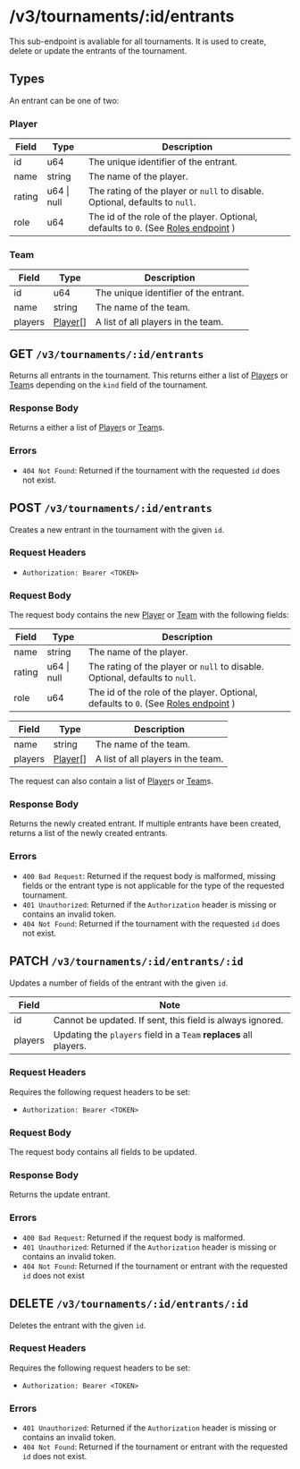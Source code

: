 # /v3/tournaments/:id/entrants

This sub-endpoint is avaliable for all tournaments. It is used to create, delete or update the entrants of the tournament.

## Types

An entrant can be one of two:

### Player

| Field  | Type            | Description                                                                  |
| ------ | --------------- | ---------------------------------------------------------------------------- |
| id     | u64             | The unique identifier of the entrant.                                         |
| name   | string          | The name of the player.                                                      |
| rating | u64 &#124; null | The rating of the player or `null` to disable. Optional, defaults to `null`. |
| role   | u64             | The id of the role of the player. Optional, defaults to `0`. (See [Roles endpoint](roles.md) ) |

### Team

| Field   | Type                | Description                        |
| ------- | ------------------- | ---------------------------------- |
| id      | u64                 | The unique identifier of the entrant. |
| name    | string              | The name of the team.              |
| players | [Player](#player)[] | A list of all players in the team. |

## GET `/v3/tournaments/:id/entrants`

Returns all entrants in the tournament. This returns either a list of [Player](#player)s or [Team](#team)s depending on the `kind` field of the tournament.

### Response Body

Returns a either a list of [Player](#player)s or [Team](#team)s.

### Errors

- `404 Not Found`: Returned if the tournament with the requested `id` does not exist.

## POST `/v3/tournaments/:id/entrants`

Creates a new entrant in the tournament with the given `id`.

### Request Headers

- `Authorization: Bearer <TOKEN>`

### Request Body

The request body contains the new [Player](#player) or [Team](#team) with the following fields:

| Field  | Type            | Description                                                                  |
| ------ | --------------- | ---------------------------------------------------------------------------- |
| name   | string          | The name of the player.                                                      |
| rating | u64 &#124; null | The rating of the player or `null` to disable. Optional, defaults to `null`. |
| role   | u64             | The id of the role of the player. Optional, defaults to `0`. (See [Roles endpoint](roles.md) ) |

| Field   | Type                | Description                        |
| ------- | ------------------- | ---------------------------------- |
| name    | string              | The name of the team.              |
| players | [Player](#player)[] | A list of all players in the team. |

The request can also contain a list of [Player](#player)s or [Team](#team)s.

### Response Body

Returns the newly created entrant. If multiple entrants have been created, returns a list of the newly created entrants.

### Errors

- `400 Bad Request`: Returned if the request body is malformed, missing fields or the entrant type is not applicable for the type of the requested tournament.
- `401 Unauthorized`: Returned if the `Authorization` header is missing or contains an invalid token.
- `404 Not Found`: Returned if the tournament with the requested `id` does not exist.

## PATCH `/v3/tournaments/:id/entrants/:id`

Updates a number of fields of the entrant with the given `id`.

| Field   | Note                                                               |
| ------- | ------------------------------------------------------------------ |
| id      | Cannot be updated. If sent, this field is always ignored.          |
| players | Updating the `players` field in a `Team` **replaces** all players. |

### Request Headers

Requires the following request headers to be set:
- `Authorization: Bearer <TOKEN>`

### Request Body

The request body contains all fields to be updated.

### Response Body

Returns the update entrant.

### Errors

- `400 Bad Request`: Returned if the request body is malformed.
- `401 Unauthorized`: Returned if the `Authorization` header is missing or contains an invalid token.
- `404 Not Found`: Returned if the tournament or entrant with the requested `id` does not exist

## DELETE `/v3/tournaments/:id/entrants/:id`

Deletes the entrant with the given `id`.

### Request Headers

Requires the following request headers to be set:
- `Authorization: Bearer <TOKEN>`

### Errors

- `401 Unauthorized`: Returned if the `Authorization` header is missing or contains an invalid token.
- `404 Not Found`: Returned if the tournament or entrant with the requested `id` does not exist.

